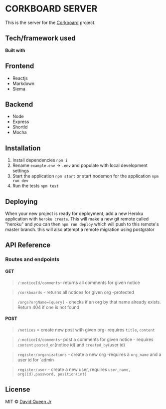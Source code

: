 # CORKBOARD SERVER
This is the server for the [Corkboard](https://github.com/dcoollx/Corkboard-client) project.

## Tech/framework used

<b>Built with</b>
## Frontend
 - Reactjs
 - Markdown
 - Siema
## Backend
 - Node
 - Express
 - ShortId
 - Mocha
 

## Installation 
1. Install dependencies `npm i`
2. Rename `example.env` -> `.env` and populate with local development settings
3. Start the application `npm start` or start nodemon for the application `npm run dev`
4. Run the tests `npm test`

## Deploying

When your new project is ready for deployment, add a new Heroku application with `heroku create`. This will make a new git remote called "heroku" and you can then `npm run deploy` which will push to this remote's master branch.
this will also attempt a remote migration using postgrator

## API Reference

### Routes and endpoints

#### GET

>`/:noticeId/comments`- returns all comments for given notice

>`/corkboards` - returns all notices for given org -protected

> `/orgs?orgName=[query]` - checks if an org by that name already exists. Return 404 if one is not found

#### POST

>`/notices` = create new post with given org- requires `title`, `content`

>`/:noticeId/comments`- post a comments for given notice - requires `content` `posted_on`(notice id) and 
`created_by`(user id)

>`register/organizations` - create a new org -requires a `org_name` and a user id for `admin

>`register/user` - create a new user, requires `user_name, org(id),password, position(int)`



## License

MIT © [David Queen Jr](https://github.com/dcoollx)
